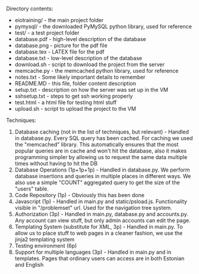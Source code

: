 Directory contents:

- eiotraining/ - the main project folder
- pymysql/ - the downloaded PyMySQL python library, used for reference
- test/ - a test project folder
- database.pdf - high-level description of the database
- database.png - picture for the pdf file
- database.tex - LATEX file for the pdf
- database.txt - low-level description of the database
- download.sh - script to download the project from the server
- memcache.py - the memcached python library, used for reference
- notes.txt - Some likely important details to remember
- README.MD - this file, folder content description
- setup.txt - description on how the server was set up in the VM
- sshsetup.txt - steps to get ssh working properly
- test.html - a html file for testing html stuff
- upload.sh - script to upload the project to the VM

Techniques:

1. Database caching (not in the list of techniques, but relevant) - Handled in database.py. Every SQL query has been cached. For caching we used the "memcached" library. This automatically ensures that the most popular queries are in cache and won't hit the database, also it makes programming simpler by allowing us to request the same data multiple times without having to hit the DB
2. Database Operations (1p+1p+1p) - Handled in database.py. We perform database insertions and queries in multiple places in different ways. We also use a simple "COUNT" aggregated query to get the size of the "users" table.
3. Code Repository (1p) - Obviously this has been done
4. Javascript (1p) - Handled in main.py and static/psload.js. Functionality visible in "/problemset" url. Used for the navigation tree system.
5. Authorization (3p) - Handled in main.py, database.py and accounts.py. Any account can view stuff, but only admin accounts can edit the page.
6. Templating System (substitute for XML, 3p) - Handled in main.py. To allow us to place stuff to web pages in a cleaner fashion, we use the jinja2 templating system
7. Testing environment (6p)
8. Support for multiple languages (3p) - Handled in main.py and in templates. Pages that ordinary users can access are in both Estonian and English